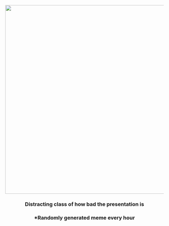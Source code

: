 <p align="center">
        <img src="https://i.redd.it/6xgrzvoxlfz81.png" width="600" height="600">
        </p>
        <h3 align="center">Distracting class of how bad the presentation is</h3>
        <h3 align="center">*Randomly generated meme every hour</h3>
    